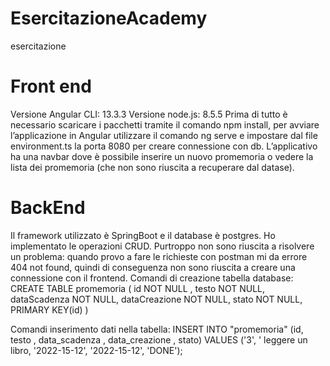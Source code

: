# EsercitazioneAcademy
esercitazione

# Front end
Versione Angular CLI: 13.3.3
Versione node.js: 8.5.5
Prima di tutto è necessario scaricare i pacchetti tramite il comando npm install, per avviare l’applicazione in Angular utilizzare il comando ng serve e impostare dal file environment.ts la porta 8080 per creare connessione con db. L’applicativo ha una navbar dove è possibile inserire un nuovo promemoria o vedere la lista dei promemoria (che non sono riuscita a recuperare dal datase).

# BackEnd
Il framework utilizzato è SpringBoot e il database è postgres. Ho implementato le operazioni CRUD. Purtroppo non sono riuscita a risolvere un problema: quando provo a fare le richieste con postman mi da errore 404 not found, quindi di conseguenza non sono riuscita a creare una connessione con il frontend. 
Comandi di creazione tabella database:
CREATE TABLE promemoria (
        id NOT NULL ,
        testo NOT NULL,
        dataScadenza NOT NULL,
        dataCreazione NOT NULL,
        stato NOT NULL,
        PRIMARY KEY(id)
)

Comandi inserimento dati nella tabella:
INSERT INTO "promemoria"  (id, testo , data_scadenza , data_creazione , stato)
VALUES ('3', ' leggere un libro, '2022-15-12', '2022-15-12', 'DONE');

